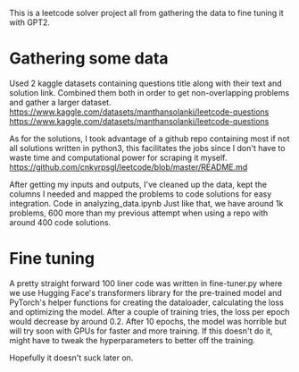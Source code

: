 This is a leetcode solver project all from gathering the data to fine tuning it with GPT2.

# Gathering some data

Used 2 kaggle datasets containing questions title along with their text and solution link. Combined them both in order to get non-overlapping problems and gather a larger dataset.
https://www.kaggle.com/datasets/manthansolanki/leetcode-questions
https://www.kaggle.com/datasets/manthansolanki/leetcode-questions

As for the solutions, I took advantage of a github repo containing most if not all solutions written in python3, this facilitates the jobs since I don't have to waste time and computational power for scraping it myself.
https://github.com/cnkyrpsgl/leetcode/blob/master/README.md

After getting my inputs and outputs, I've cleaned up the data, kept the columns I needed and mapped the problems to code solutions for easy integration.
Code in analyzing_data.ipynb
Just like that, we have around 1k problems, 600 more than my previous attempt when using a repo with around 400 code solutions.

# Fine tuning

A pretty straight forward 100 liner code was written in fine-tuner.py where we use Hugging Face's transformers library for the pre-trained model and PyTorch's helper functions for creating the dataloader, calculating the loss and optimizing the model.
After a couple of training tries, the loss per epoch would decrease by around 0.2. After 10 epochs, the model was horrible but will try soon with GPUs for faster and more training. If this doesn't do it, might have to tweak the hyperparameters to better off the training.

Hopefully it doesn't suck later on.

